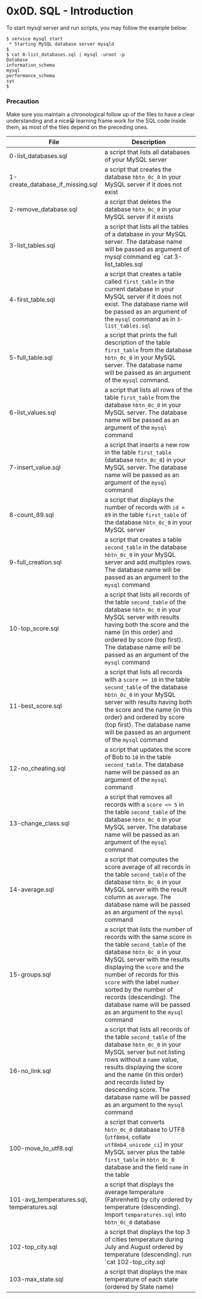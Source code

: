 # 0x0D. SQL - Introduction
To start mysql server and run scripts, you may follow the example below:

```
$ service mysql start
 * Starting MySQL database server mysqld
$
$ cat 0-list_databases.sql | mysql -uroot -p
Database
information_schema
mysql
performance_schema
sys
$
```
### Precaution
Make sure you maintain a chronological follow up of the files to have a clear understanding and a nice😀 learning frame work for the SQL code inside them, as most of the files depend on the preceding ones.

|File					|Description						|
|-----------------------------|-----------------------------------------------|
|0-list_databases.sql		| a script that lists all databases of your MySQL server|
|1-create_database_if_missing.sql|a script that creates the database `hbtn_0c_0` in your MySQL server if it does not exist|
|2-remove_database.sql		|a script that deletes the database `hbtn_0c_0` in your MySQL server if it exists|
|3-list_tables.sql		|a script that lists all the tables of a database in your MySQL server. The database name will be passed as argument of mysql command eg `cat 3-list_tables.sql | mysql -hlocalhost -uroot -p mysql` |
|4-first_table.sql		|a script that creates a table called `first_table` in the current database in your MySQL server if it does not exist. The database name will be passed as an argument of the `mysql` command as in `3-list_tables.sql` |
|5-full_table.sql			|a script that prints the full description of the table `first_table` from the database `hbtn_0c_0` in your MySQL server. The database name will be passed as an argument of the `mysql` command. |
|6-list_values.sql		|a script that lists all rows of the table `first_table` from the database `hbtn_0c_0` in your MySQL server. The database name will be passed as an argument of the `mysql` command |
|7-insert_value.sql		|a script that inserts a new row in the table `first_table` (database `hbtn_0c_0`) in your MySQL server. The database name will be passed as an argument of the `mysql` command|
|8-count_89.sql			|a script that displays the number of records with `id = 89` in the table `first_table` of the database `hbtn_0c_0` in your MySQL server |
|9-full_creation.sql		|a script that creates a table `second_table` in the database `hbtn_0c_0` in your MySQL server and add multiples rows. The database name will be passed as an argument to the `mysql` command |
|10-top_score.sql			|a script that lists all records of the table `second_table` of the database `hbtn_0c_0` in your MySQL server with results having both the score and the name (in this order) and ordered by score (top first). The database name will be passed as an argument of the `mysql` command |
|11-best_score.sql		|a script that lists all records with a `score >= 10` in the table `second_table` of the database `hbtn_0c_0` in your MySQL server with results having both the score and the name (in this order) and ordered by score (top first). The database name will be passed as an argument of the `mysql` command |
|12-no_cheating.sql		|a script that updates the score of Bob to `10` in the table `second_table`. The database name will be passed as an argument of the `mysql` command	|
|13-change_class.sql		|a script that removes all records with a `score <= 5` in the table `second_table` of the database `hbtn_0c_0` in your MySQL server. The database name will be passed as an argument of the `mysql` command |
|14-average.sql			|a script that computes the score average of all records in the table `second_table` of the database `hbtn_0c_0` in your MySQL server with the result column as `average`. The database name will be passed as an argument of the `mysql` command|
|15-groups.sql			|a script that lists the number of records with the same score in the table `second_table` of the database `hbtn_0c_0` in your MySQL server with the results displaying the `score` and the number of records for this `score` with the label `number` sorted by the number of records (descending). The database name will be passed as an argument to the `mysql` command |
|16-no_link.sql			|a script that lists all records of the table `second_table` of the database `hbtn_0c_0` in your MySQL server but not listing rows without a `name` value, results displaying the score and the name (in this order) and records listed by descending score. The database name will be passed as an argument to the `mysql` command |
|100-move_to_utf8.sql		|a script that converts `hbtn_0c_0` database to UTF8 (`utf8mb4`, collate `utf8mb4_unicode_ci`) in your MySQL server plus the table `first_table` in `hbtn_0c_0` database and the field `name` in the table|
|101-avg_temperatures.sql, temperatures.sql| a script that displays the average temperature (Fahrenheit) by city ordered by temperature (descending). Import `temparatures.sql` into `hbtn_0c_0` database|
|102-top_city.sql	|a script that displays the top 3 of cities temperature during July and August ordered by temperature (descending). run `cat 102-top_city.sql | mysql -hlocalhost -uroot -p hbtn_0c_0`|
|103-max_state.sql	| a script that displays the max temperature of each state (ordered by State name)|
